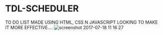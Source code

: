# TDL-SCHEDULER
TO DO LIST MADE USING HTML, CSS N JAVASCRIPT
LOOKING TO MAKE IT MORE EFFECTIVE....
![screenshot 2017-07-18 11 16 27](https://user-images.githubusercontent.com/28304175/28302719-b711ffc2-6bac-11e7-93cc-bf9d3313b1d9.png)
